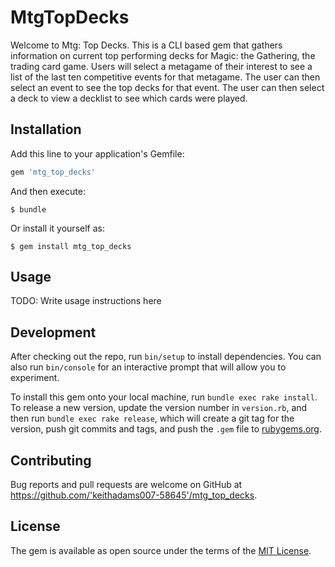 # MtgTopDecks

Welcome to Mtg: Top Decks. This is a CLI based gem that gathers information on current top performing decks for Magic: the Gathering, the trading card game. Users will select a metagame of their interest to see a list of the last ten competitive events for that metagame. The user can then select an event to see the top decks for that event. The user can then select a deck to view a decklist to see which cards were played.

## Installation

Add this line to your application's Gemfile:

```ruby
gem 'mtg_top_decks'
```

And then execute:

    $ bundle

Or install it yourself as:

    $ gem install mtg_top_decks

## Usage

TODO: Write usage instructions here

## Development

After checking out the repo, run `bin/setup` to install dependencies. You can also run `bin/console` for an interactive prompt that will allow you to experiment.

To install this gem onto your local machine, run `bundle exec rake install`. To release a new version, update the version number in `version.rb`, and then run `bundle exec rake release`, which will create a git tag for the version, push git commits and tags, and push the `.gem` file to [rubygems.org](https://rubygems.org).

## Contributing

Bug reports and pull requests are welcome on GitHub at https://github.com/'keithadams007-58645'/mtg_top_decks.

## License

The gem is available as open source under the terms of the [MIT License](http://opensource.org/licenses/MIT).
